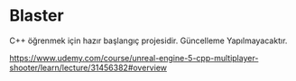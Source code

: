 # Blaster
 
C++ öğrenmek için hazır başlangıç projesidir. Güncelleme Yapılmayacaktır.

https://www.udemy.com/course/unreal-engine-5-cpp-multiplayer-shooter/learn/lecture/31456382#overview
